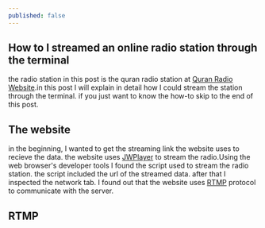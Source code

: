 ```yaml
---
published: false
---
```


## How to I streamed an online radio station through the terminal

the radio station in this post is the quran radio station at [Quran Radio Website](http://www.ertu.org/quran/QuranKareem.html).in this post I will explain in detail how I could stream the station through the terminal. if you just want to know the how-to skip to the end of this post.

## The website
in the beginning, I wanted to get the streaming link the website uses to recieve the data. the website uses [JWPlayer](http://www.jwplayer.com/) to stream the radio.Using the web browser's developer tools I found the script used to stream the radio station. the script included the url of the streamed data. after that I inspected the network tab. I found out that the website uses [RTMP](http://en.wikipedia.org/wiki/Real_Time_Messaging_Protocol) protocol to communicate with the server.

## RTMP